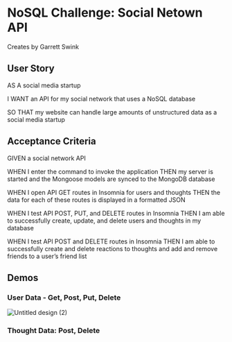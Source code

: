 # NoSQL Challenge: Social Netown API
Creates by Garrett Swink

## User Story
AS A social media startup

I WANT an API for my social network that uses a NoSQL database

SO THAT my website can handle large amounts of unstructured data as a social media startup

## Acceptance Criteria
GIVEN a social network API

WHEN I enter the command to invoke the application
THEN my server is started and the Mongoose models are synced to the MongoDB database

WHEN I open API GET routes in Insomnia for users and thoughts
THEN the data for each of these routes is displayed in a formatted JSON

WHEN I test API POST, PUT, and DELETE routes in Insomnia
THEN I am able to successfully create, update, and delete users and thoughts in my database

WHEN I test API POST and DELETE routes in Insomnia
THEN I am able to successfully create and delete reactions to thoughts and add and remove friends to a user’s friend list

## Demos
### User Data - Get, Post, Put, Delete
![Untitled design (2)](https://github.com/garrettswink/nosql/assets/22800055/6aa3467e-4003-485f-b3dd-08b2bd3fd9d6)

### Thought Data: Post, Delete
